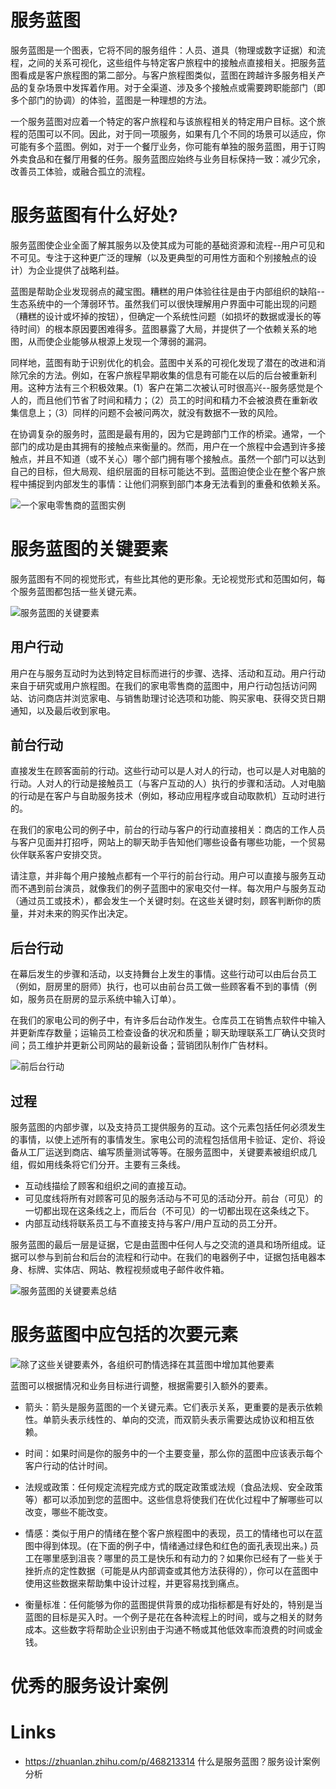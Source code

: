 # 服务蓝图

服务蓝图是一个图表，它将不同的服务组件：人员、道具（物理或数字证据）和流程，之间的关系可视化，这些组件与特定客户旅程中的接触点直接相关。把服务蓝图看成是客户旅程图的第二部分。与客户旅程图类似，蓝图在跨越许多服务相关产品的复杂场景中发挥着作用。对于全渠道、涉及多个接触点或需要跨职能部门（即多个部门的协调）的体验，蓝图是一种理想的方法。

一个服务蓝图对应着一个特定的客户旅程和与该旅程相关的特定用户目标。这个旅程的范围可以不同。因此，对于同一项服务，如果有几个不同的场景可以适应，你可能有多个蓝图。例如，对于一个餐厅业务，你可能有单独的服务蓝图，用于订购外卖食品和在餐厅用餐的任务。服务蓝图应始终与业务目标保持一致：减少冗余，改善员工体验，或融合孤立的流程。

# 服务蓝图有什么好处?

服务蓝图使企业全面了解其服务以及使其成为可能的基础资源和流程--用户可见和不可见。专注于这种更广泛的理解（以及更典型的可用性方面和个别接触点的设计）为企业提供了战略利益。

蓝图是帮助企业发现弱点的藏宝图。糟糕的用户体验往往是由于内部组织的缺陷--生态系统中的一个薄弱环节。虽然我们可以很快理解用户界面中可能出现的问题（糟糕的设计或坏掉的按钮），但确定一个系统性问题（如损坏的数据或漫长的等待时间）的根本原因要困难得多。蓝图暴露了大局，并提供了一个依赖关系的地图，从而使企业能够从根源上发现一个薄弱的漏洞。

同样地，蓝图有助于识别优化的机会。蓝图中关系的可视化发现了潜在的改进和消除冗余的方法。例如，在客户旅程早期收集的信息有可能在以后的后台被重新利用。这种方法有三个积极效果。(1）客户在第二次被认可时很高兴--服务感觉是个人的，而且他们节省了时间和精力；（2）员工的时间和精力不会被浪费在重新收集信息上；（3）同样的问题不会被问两次，就没有数据不一致的风险。

在协调复杂的服务时，蓝图是最有用的，因为它是跨部门工作的桥梁。通常，一个部门的成功是由其拥有的接触点来衡量的。然而，用户在一个旅程中会遇到许多接触点，并且不知道（或不关心）哪个部门拥有哪个接触点。虽然一个部门可以达到自己的目标，但大局观、组织层面的目标可能达不到。蓝图迫使企业在整个客户旅程中捕捉到内部发生的事情：让他们洞察到部门本身无法看到的重叠和依赖关系。

![一个家电零售商的蓝图实例](https://pic1.imgdb.cn/item/6357c27c16f2c2beb1b448a0.jpg)

# 服务蓝图的关键要素

服务蓝图有不同的视觉形式，有些比其他的更形象。无论视觉形式和范围如何，每个服务蓝图都包括一些关键元素。

![服务蓝图的关键要素](https://pic1.imgdb.cn/item/6357c27c16f2c2beb1b448a0.jpg)

## 用户行动

用户在与服务互动时为达到特定目标而进行的步骤、选择、活动和互动。用户行动来自于研究或用户旅程图。在我们的家电零售商的蓝图中，用户行动包括访问网站、访问商店并浏览家电、与销售助理讨论选项和功能、购买家电、获得交货日期通知，以及最后收到家电。

## 前台行动

直接发生在顾客面前的行动。这些行动可以是人对人的行动，也可以是人对电脑的行动。人对人的行动是接触员工（与客户互动的人）执行的步骤和活动。人对电脑的行动是在客户与自助服务技术（例如，移动应用程序或自动取款机）互动时进行的。

在我们的家电公司的例子中，前台的行动与客户的行动直接相关：商店的工作人员与客户见面并打招呼，网站上的聊天助手告知他们哪些设备有哪些功能，一个贸易伙伴联系客户安排交货。

请注意，并非每个用户接触点都有一个平行的前台行动。用户可以直接与服务互动而不遇到前台演员，就像我们的例子蓝图中的家电交付一样。每次用户与服务互动（通过员工或技术），都会发生一个关键时刻。在这些关键时刻，顾客判断你的质量，并对未来的购买作出决定。

## 后台行动

在幕后发生的步骤和活动，以支持舞台上发生的事情。这些行动可以由后台员工（例如，厨房里的厨师）执行，也可以由前台员工做一些顾客看不到的事情（例如，服务员在厨房的显示系统中输入订单）。

在我们的家电公司的例子中，有许多后台动作发生。仓库员工在销售点软件中输入并更新库存数量；运输员工检查设备的状况和质量；聊天助理联系工厂确认交货时间；员工维护并更新公司网站的最新设备；营销团队制作广告材料。

![前后台行动](https://pic1.imgdb.cn/item/6357c43b16f2c2beb1b6b5ae.jpg)

## 过程

服务蓝图的内部步骤，以及支持员工提供服务的互动。这个元素包括任何必须发生的事情，以使上述所有的事情发生。家电公司的流程包括信用卡验证、定价、将设备从工厂运送到商店、编写质量测试等等。在服务蓝图中，关键要素被组织成几组，假如用线条将它们分开。主要有三条线。

- 互动线描绘了顾客和组织之间的直接互动。
- 可见度线将所有对顾客可见的服务活动与不可见的活动分开。前台（可见）的一切都出现在这条线之上，而后台（不可见）的一切都出现在这条线之下。
- 内部互动线将联系员工与不直接支持与客户/用户互动的员工分开。

服务蓝图的最后一层是证据，它是由蓝图中任何人与之交流的道具和场所组成。证据可以参与到前台和后台的流程和行动中。在我们的电器例子中，证据包括电器本身、标牌、实体店、网站、教程视频或电子邮件收件箱。

![服务蓝图的关键要素总结](https://pic1.imgdb.cn/item/6357c99f16f2c2beb1bdf2cb.jpg)

# 服务蓝图中应包括的次要元素

![除了这些关键要素外，各组织可酌情选择在其蓝图中增加其他要素](https://pic1.imgdb.cn/item/6357c9f616f2c2beb1be5a14.jpg)

蓝图可以根据情况和业务目标进行调整，根据需要引入额外的要素。

- 箭头：箭头是服务蓝图的一个关键元素。它们表示关系，更重要的是表示依赖性。单箭头表示线性的、单向的交流，而双箭头表示需要达成协议和相互依赖。

- 时间：如果时间是你的服务中的一个主要变量，那么你的蓝图中应该表示每个客户行动的估计时间。

- 法规或政策：任何规定流程完成方式的既定政策或法规（食品法规、安全政策等）都可以添加到您的蓝图中。这些信息将使我们在优化过程中了解哪些可以改变，哪些不能改变。

- 情感：类似于用户的情绪在整个客户旅程图中的表现，员工的情绪也可以在蓝图中得到体现。(在下面的例子中，情绪通过绿色和红色的面孔表现出来。) 员工在哪里感到沮丧？哪里的员工是快乐和有动力的？如果你已经有了一些关于挫折点的定性数据（可能是从内部调查或其他方法获得的），你可以在蓝图中使用这些数据来帮助集中设计过程，并更容易找到痛点。

- 衡量标准：任何能够为你的蓝图提供背景的成功指标都是有好处的，特别是当蓝图的目标是买入时。一个例子是花在各种流程上的时间，或与之相关的财务成本。这些数字将帮助企业识别由于沟通不畅或其他低效率而浪费的时间或金钱。

# 优秀的服务设计案例

# Links

- https://zhuanlan.zhihu.com/p/468213314 什么是服务蓝图？服务设计案例分析
